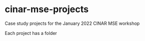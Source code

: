 # cinar-mse-projects
Case study projects for the January 2022 CINAR MSE workshop

Each project has a folder
